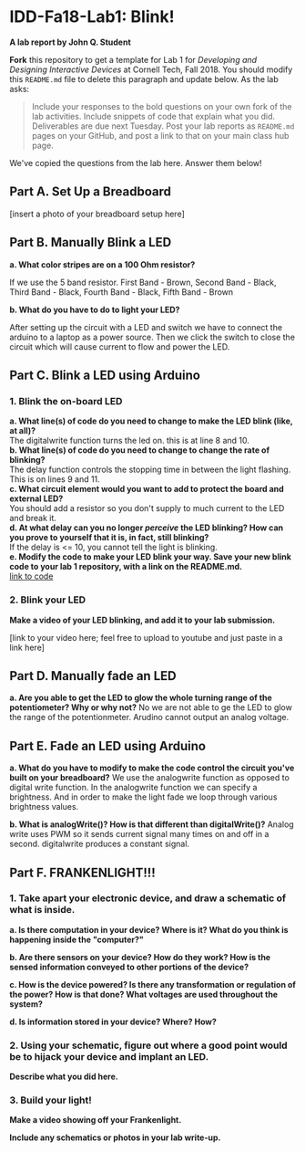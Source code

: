 # IDD-Fa18-Lab1: Blink!

**A lab report by John Q. Student**

**Fork** this repository to get a template for Lab 1 for *Developing and Designing Interactive Devices* at Cornell Tech, Fall 2018. You should modify this `README.md` file to delete this paragraph and update below. As the lab asks:

> Include your responses to the bold questions on your own fork of the lab activities. Include snippets of code that explain what you did. Deliverables are due next Tuesday. Post your lab reports as `README.md` pages on your GitHub, and post a link to that on your main class hub page.

We've copied the questions from the lab here. Answer them below!

## Part A. Set Up a Breadboard

[insert a photo of your breadboard setup here]


## Part B. Manually Blink a LED

**a. What color stripes are on a 100 Ohm resistor?**

 If we use the 5 band resistor. 
 First Band - Brown, Second Band - Black, Third Band - Black, Fourth Band - Black, Fifth Band - Brown
 
**b. What do you have to do to light your LED?**

After setting up the circuit with a LED and switch we have to connect the arduino to a laptop as a power source. Then we click the switch to close the circuit which will cause current to flow and power the LED.

## Part C. Blink a LED using Arduino

### 1. Blink the on-board LED

**a. What line(s) of code do you need to change to make the LED blink (like, at all)?**<br />
The digitalwrite function turns the led on. this is at line 8 and 10.<br />
**b. What line(s) of code do you need to change to change the rate of blinking?**<br />
The delay function controls the stopping time in between the light flashing. This is on lines 9 and 11.<br />
**c. What circuit element would you want to add to protect the board and external LED?**
<br />
 You should add a resistor so you don't supply to much current to the LED and break it.
<br />
**d. At what delay can you no longer *perceive* the LED blinking? How can you prove to yourself that it is, in fact, still blinking?**
<br />
If the delay is <= 10, you cannot tell the light is blinking. 
<br />
**e. Modify the code to make your LED blink your way. Save your new blink code to your lab 1 repository, with a link on the README.md.** <br />
[link to code](led_blink.ino)



### 2. Blink your LED

**Make a video of your LED blinking, and add it to your lab submission.**

[link to your video here; feel free to upload to youtube and just paste in a link here]


## Part D. Manually fade an LED

**a. Are you able to get the LED to glow the whole turning range of the potentiometer? Why or why not?**
No we are not able to ge the LED to glow the range of the potentionmeter. Arudino cannot output an analog voltage.

## Part E. Fade an LED using Arduino

**a. What do you have to modify to make the code control the circuit you've built on your breadboard?**
We use the analogwrite function as opposed to digital write function. In the analogwrite function we can specify a brightness.
And in order to make the light fade we loop through various brightness values.

**b. What is analogWrite()? How is that different than digitalWrite()?**
Analog write uses PWM so it sends current signal many times on and off in a second. digitalwrite produces a constant signal. 

## Part F. FRANKENLIGHT!!!

### 1. Take apart your electronic device, and draw a schematic of what is inside. 

**a. Is there computation in your device? Where is it? What do you think is happening inside the "computer?"**

**b. Are there sensors on your device? How do they work? How is the sensed information conveyed to other portions of the device?**

**c. How is the device powered? Is there any transformation or regulation of the power? How is that done? What voltages are used throughout the system?**

**d. Is information stored in your device? Where? How?**

### 2. Using your schematic, figure out where a good point would be to hijack your device and implant an LED.

**Describe what you did here.**

### 3. Build your light!

**Make a video showing off your Frankenlight.**

**Include any schematics or photos in your lab write-up.**
